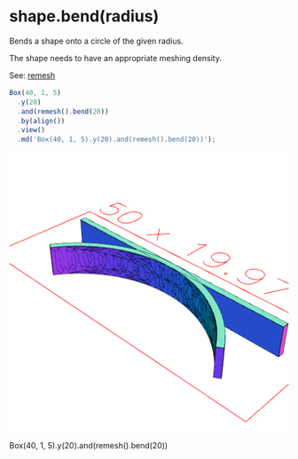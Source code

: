# shape.bend(radius)

Bends a shape onto a circle of the given radius.

The shape needs to have an appropriate meshing density.

See: [remesh](#https://raw.githubusercontent.com/jsxcad/JSxCAD/master/nb/api/remesh.nb)

```JavaScript
Box(40, 1, 5)
  .y(20)
  .and(remesh().bend(20))
  .by(align())
  .view()
  .md('Box(40, 1, 5).y(20).and(remesh().bend(20))');
```

![Image](bend.md.0.png)

Box(40, 1, 5).y(20).and(remesh().bend(20))
